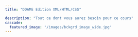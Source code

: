 ```yaml
---
title: "DDAME Edition XML/HTML/CSS"

description: "Tout ce dont vous aurez besoin pour ce cours"
cascade:
  featured_image: "/images/bckgrd_image_wide.jpg"
---
```

